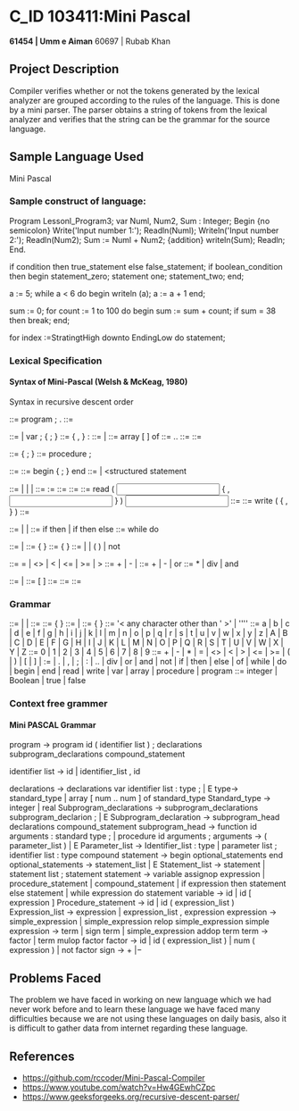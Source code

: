 # C_ID 103411:Mini Pascal 

**61454 | Umm e Aiman**
60697 | Rubab Khan 

## Project Description 
Compiler verifies whether or not the tokens generated by the lexical analyzer are grouped according to the  rules of the language. This is done by a mini parser. The parser obtains a string of tokens from the lexical analyzer and verifies that the string can be the grammar for the source language.
## Sample Language Used 
Mini Pascal 
### Sample construct of language:
Program Lessonl_Program3;
var
Numl, Num2, Sum : Integer; 
Begin {no semicolon}
      Write('Input number 1:');
      Readln(Numl);
      Writeln('Input number 2:');
      Readln(Num2); Sum := Numl + Num2; {addition}
      writeln(Sum); Readln; 
End. 


if condition
     then true_statement 
     else false_statement; 
if boolean_condition then 
begin 
      statement_zero;
      statement one;
      statement_two;
end; 


a := 5;
while a < 6 do 
begin
  writeln (a);
  a := a + 1 
  end; 
  
sum := 0;
for count := 1 to 100 do 
begin 
  sum := sum + count; 
  if sum = 38 then break;
end;

for index :=StratingtHigh downto EndingLow do
   statement;

### Lexical Specification
#### Syntax of Mini-Pascal (Welsh & McKeag, 1980)
Syntax in recursive descent order

<program> ::= program <identifier> ; <block> .
<block> ::= <variable declaration part>
            <procedure declaration part>
            <statement part>
  
<variable declaration part> ::= <empty> |
            var <variable declaration> ;
            { <variable declaration> ; }
<variable declaration> ::= <identifier > { , <identifier> } : <type>
<type> ::= <simple type> | <array type>
<array type> ::= array [ <index range> ] of <simple type>
<index range> ::= <integer constant> .. <integer constant>
<simple type> ::= <type identifier>
<type identifier> ::= <identifier>

<procedure declaration part> ::= { <procedure declaration> ; }
<procedure declaration> ::= procedure <identifier> ; <block>

<statement part> ::= <compound statement>
<compound statement> ::= begin <statement>{ ; <statement> } end
<statement> ::= <simple statement> | <structured statement

<simple statement> ::= <assignment statement> | <procedure statement> |
<read statement> | <write statement>
<assignment statement> ::= <variable> := <expression>
<procedure statement> ::= <procedure identifier>
<procedure identifier> ::= <identifier>
<read statement> ::= read ( <input variable> { , <input variable> } )
<input variable> ::= <variable>
<write statement> ::= write ( <output value> { , <output value> } )
<output value> ::= <expression>

<structured statement>::= <compound statement> | <if statement>|<while statement>
<if statement>::= if <expression> then <statement> |
                  if <expression> then <statement> else <statement>
<while statement> ::= while <expression> do <statement>

<expression> ::= <simple expression> |
                 <simple expression> <relational operator> <simple expression>
<simple expression> ::= <sign> <term> { <adding operator> <term> }
<term> ::= <factor> { <multiplying operator> <factor> }
<factor> ::= <variable> | <constant> | ( <expression> ) | not <factor>


<relational operator> ::= = | <> | < | <= | >= | >
<sign> ::= + | - | <empty>
<adding operator> ::= + | - | or
<multiplying operator> ::= * | div | and


<variable> ::= <entire variable> | <indexed variable>
<indexed variable> ::= <array variable> [ <expression> ]
<array variable> ::= <entire variable>
<entire variable> ::= <variable identifier>
<variable identifier> ::= <identifier>


### Grammar
<constant> ::= <integer constant> | <character constant> | <constant identifier>
<constant identifier> ::= <identifier>
<identifier> ::= <letter> { <letter or digit> }
<letter or digit> ::= <letter> | <digit>
<integer constant> ::= <digit> { <digit> }
<character constant> ::= '< any character other than ' >' | ''''
  <letter> ::= a | b | c | d | e | f | g | h | i | j | k | l | m | n | o | p | q | r | s | t | u | v | w | x | y | z | A | B | C | D | E | F | G | H | I | J | K | L | M | N | O | P
| Q | R | S | T | U | V | W | X | Y | Z
<digit> ::= 0 | 1 | 2 | 3 | 4 | 5 | 6 | 7 | 8 | 9
<special symbol> ::= + | - | * | = | <> | < | > | <= | >= |
( | ) | [ | ] | := | . | , | ; | : | .. | div | or |
and | not | if | then | else | of | while | do | begin | end | read | write | var | array | procedure | program
<predefined identifier> ::= integer | Boolean | true | false
 
 ### Context free grammer
  #### Mini PASCAL Grammar
  program → 
  program id ( identifier list ) ; 
  declarations
  subprogram_declarations 
  compound_statement
   
  identifier list →
  id 
  | identifier_list , id 
  
  declarations →
             declarations var identifier list : type ; 
             | E
   type→
        standard_type
        | array [ num .. num ] of standard_type 
 Standard_type → 
integer
| real 
Subprogram_declarations → 
         subprogram_declarations subprogram_declarion ;
          | E 
Subprogram_declaration → 
         subprogram_head declarations compound_statement
subprogram_head → 
          function id arguments : standard type ;
          | procedure id arguments ;
 arguments → 
           ( parameter_list )
           | E
 Parameter_list → 
           Identifier_list : type 
           | parameter list ; identifier list : type
           compound statement → 
           begin
           optional_statements
           end 
           optional_statements →
           statement_list
           | E
  Statement_list → 
           statement 
           | statement list ; statement
statement → 
           variable assignop expression
           | procedure_statement 
           | compound_statement
           | if expression then statement else statement
           | while expression do statement
 variable → 
           id 
           | id [ expression ]
Procedure_statement → 
          id
          | id ( expression_list ) 
Expression_list → 
          expression
          | expression_list , expression
expression →
          simple_expression 
         | simple_expression relop simple_expression
simple expression →
          term
          | sign term 
          | simple_expression addop term 
term → 
          factor 
          | term mulop factor 
factor →
          id 
          | id ( expression_list ) 
          | num 
          ( expression )
          | not factor 
sign → 
           + |−

	 

## Problems Faced
The problem we have faced in working on new language which we had never work before and to learn these language we have faced many difficulties because we are not using these languages on daily basis, also it is difficult to gather data from internet regarding these language.

## References

- https://github.com/rccoder/Mini-Pascal-Compiler
- https://www.youtube.com/watch?v=Hw4GEwhCZpc 
- https://www.geeksforgeeks.org/recursive-descent-parser/

